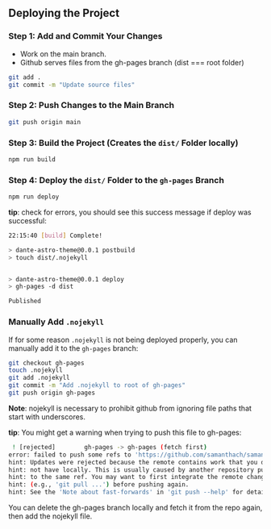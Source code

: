 ## Deploying the Project

### Step 1: Add and Commit Your Changes
- Work on the main branch.
- Github serves files from the gh-pages branch (dist === root folder)
```bash
git add .
git commit -m "Update source files"
```

### Step 2: Push Changes to the Main Branch
```bash
git push origin main
```

### Step 3: Build the Project (Creates the `dist/` Folder locally)
```bash
npm run build
```

### Step 4: Deploy the `dist/` Folder to the `gh-pages` Branch
```bash
npm run deploy
```
**tip**: check for errors, you should see  this success message if deploy was successful:
```bash
22:15:40 [build] Complete!

> dante-astro-theme@0.0.1 postbuild
> touch dist/.nojekyll


> dante-astro-theme@0.0.1 deploy
> gh-pages -d dist

Published
```

### Manually Add `.nojekyll`
If for some reason `.nojekyll` is not being deployed properly, you can manually add it to the `gh-pages` branch:
```bash
git checkout gh-pages
touch .nojekyll
git add .nojekyll
git commit -m "Add .nojekyll to root of gh-pages"
git push origin gh-pages
```
**Note**: nojekyll is necessary to prohibit github from ignoring file paths that start with underscores.

**tip**:
You might get a warning when trying to push this file to gh-pages:
```bash
 ! [rejected]        gh-pages -> gh-pages (fetch first)
error: failed to push some refs to 'https://github.com/samanthach/samanthach.github.io.git'
hint: Updates were rejected because the remote contains work that you do
hint: not have locally. This is usually caused by another repository pushing
hint: to the same ref. You may want to first integrate the remote changes
hint: (e.g., 'git pull ...') before pushing again.
hint: See the 'Note about fast-forwards' in 'git push --help' for details.
```
You can delete the gh-pages branch locally and fetch it from the repo again, then add the nojekyll file.
